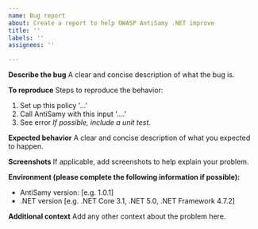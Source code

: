 ```yaml
---
name: Bug report
about: Create a report to help OWASP AntiSamy .NET improve
title: ''
labels: ''
assignees: ''

---
```


**Describe the bug**
A clear and concise description of what the bug is.

**To reproduce**
Steps to reproduce the behavior:
1. Set up this policy '...'
2. Call AntiSamy with this input '....'
3. See error
*If possible, include a unit test.*

**Expected behavior**
A clear and concise description of what you expected to happen.

**Screenshots**
If applicable, add screenshots to help explain your problem.

**Environment (please complete the following information if possible):**
 - AntiSamy version: [e.g. 1.0.1]
 - .NET version [e.g. .NET Core 3.1, .NET 5.0, .NET Framework 4.7.2]

**Additional context**
Add any other context about the problem here.
